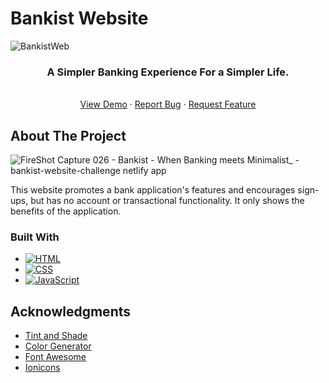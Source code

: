 # Bankist Website
<!-- Improved compatibility of back to top link: See: https://github.com/othneildrew/Best-README-Template/pull/73 -->
<a name="readme-top"></a>
<!--
*** Thanks for checking out the Best-README-Template. If you have a suggestion
*** that would make this better, please fork the repo and create a pull request
*** or simply open an issue with the tag "enhancement".
*** Don't forget to give the project a star!
*** Thanks again! Now go create something AMAZING! :D
-->



<!-- PROJECT SHIELDS -->
<!--
*** I'm using markdown "reference style" links for readability.
*** Reference links are enclosed in brackets [ ] instead of parentheses ( ).
*** See the bottom of this document for the declaration of the reference variables
*** for contributors-url, forks-url, etc. This is an optional, concise syntax you may use.
*** https://www.markdownguide.org/basic-syntax/#reference-style-links
-->




<!-- PROJECT LOGO -->

![BankistWeb](https://user-images.githubusercontent.com/97400597/230788497-671045f3-6943-4dd3-aa4c-19b8164cd630.png)




  <h3 align="center">A Simpler Banking Experience For a Simpler Life.</h3>

  <p align="center">
    <br />
    <a href="https://bankist-website-challenge.netlify.app/">View Demo</a>
    ·
    <a href="https://github.com/mehdisahin/Bankist-Website/issues">Report Bug</a>
    ·
    <a href="https://github.com/mehdisahin/Bankist-Website/issues">Request Feature</a>
  </p>
</div>



<!-- ABOUT THE PROJECT -->
## About The Project

![FireShot Capture 026 - Bankist - When Banking meets Minimalist_ - bankist-website-challenge netlify app](https://user-images.githubusercontent.com/97400597/230788469-14a435fd-f70c-4809-b8ed-607f31e87f07.png)


This website promotes a bank application's features and encourages sign-ups, but has no account or transactional functionality. It only shows the benefits of the application.

### Built With

* [![HTML][HTML]][HTML-url]
* [![CSS][CSS]][CSS-url]
* [![JavaScript][JavaScript]][JavaScript-url]




<!-- ACKNOWLEDGMENTS -->
## Acknowledgments





* [Tint and Shade](https://maketintsandshades.com/)
* [Color Generator](https://coolors.co/ffffff-412234-6d466b-b49fcc-ead7d7)
* [Font Awesome](https://fontawesome.com)
* [Ionicons](https://ionic.io/ionicons)





<!-- MARKDOWN LINKS & IMAGES -->
<!-- https://www.markdownguide.org/basic-syntax/#reference-style-links -->

[product-screenshot]: images/screenshot.png
[HTML]: https://img.shields.io/badge/HTML-239120?style=for-the-badge&logo=html5&logoColor=white
[HTML-url]:https://html.com/
[CSS]: https://img.shields.io/badge/CSS-239120?&style=for-the-badge&logo=css3&logoColor=white
[CSS-url]:https://css.com/
[JavaScript]: https://img.shields.io/badge/JavaScript-323330?style=for-the-badge&logo=javascript&logoColor=F7DF1E
[JavaScript-url]: https://www.javascript.com/
